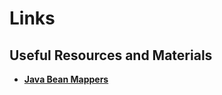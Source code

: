 # Links

## Useful Resources and Materials

- [**Java Bean Mappers**](https://www.frank-rahn.de/java-bean-mapper/)
